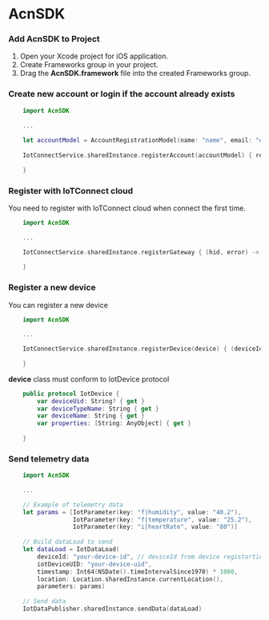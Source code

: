 # AcnSDK #

### Add AcnSDK to Project ###

1. Open your Xcode project for iOS application.
2. Create Frameworks group in your project.
3. Drag the **AcnSDK.framework** file into the created Frameworks group.

### Create new account or login if the account already exists ###

```swift
    import AcnSDK
    
    ...
    
    let accountModel = AccountRegistrationModel(name: "name", email: "email", password: "password", code: "app code")
        
    IotConnectService.sharedInstance.registerAccount(accountModel) { response in
            
    }
```

### Register with IoTConnect cloud ###

You need to register with IoTConnect cloud when connect the first time.

```swift
    import AcnSDK
    
    ...

    IotConnectService.sharedInstance.registerGateway { (hid, error) -> Void in
       
    }
```

### Register a new device ###

You can register a new device

```swift
    import AcnSDK
    
    ...

    IotConnectService.sharedInstance.registerDevice(device) { (deviceId, error) in
            
    }
```

**device** class must conform to IotDevice protocol

```swift
    public protocol IotDevice {
        var deviceUid: String? { get }
        var deviceTypeName: String { get }
        var deviceName: String { get }
        var properties: [String: AnyObject] { get }
    
    }
```

### Send telemetry data ###

```swift
    import AcnSDK
    
    ...

    // Example of telemetry data
    let params = [IotParameter(key: "f|humidity", value: "40.2"),
                  IotParameter(key: "f|temperature", value: "25.2"),
                  IotParameter(key: "i|heartRate", value: "80")]
            
    // Build dataLoad to send
    let dataLoad = IotDataLoad(
        deviceId: "your-device-id", // deviceId from device registartion step
        iotDeviceUID: "your-device-uid",
        timestamp: Int64(NSDate().timeIntervalSince1970) * 1000,
        location: Location.sharedInstance.currentLocation(),
        parameters: params)
            
    // Send data
    IotDataPublisher.sharedInstance.sendData(dataLoad)
```
